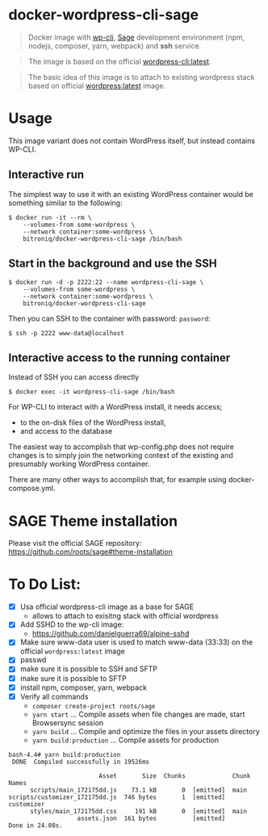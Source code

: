 # docker-wordpress-cli-sage

> Docker image with [wp-cli](https://wp-cli.org/), [Sage](https://roots.io/sage/) development environment (npm, nodejs, composer, yarn, webpack) and **ssh** service.

> The image is based on the official [wordpress-cli:latest](https://hub.docker.com/r/library/wordpress/).

> The basic idea of this image is to attach to existing wordpress stack based on official [wordpress:latest](https://hub.docker.com/r/library/wordpress/) image.

# Usage

This image variant does not contain WordPress itself, but instead contains WP-CLI.

## Interactive run
The simplest way to use it with an existing WordPress container would be something similar to the following:

```shell
$ docker run -it --rm \
    --volumes-from some-wordpress \
    --network container:some-wordpress \
    bitroniq/docker-wordpress-cli-sage /bin/bash
```

## Start in the background and use the SSH

```
$ docker run -d -p 2222:22 --name wordpress-cli-sage \
    --volumes-from some-wordpress \
    --network container:some-wordpress \
    bitroniq/docker-wordpress-cli-sage
```

Then you can SSH to the container with password: `password`:
```
$ ssh -p 2222 www-data@localhost
```

## Interactive access to the running container

Instead of SSH you can access directly
```
$ docker exec -it wordpress-cli-sage /bin/bash
```

For WP-CLI to interact with a WordPress install, it needs access;
  - to the on-disk files of the WordPress install,
  - and access to the database

The easiest way to accomplish that wp-config.php does not require changes is to simply join the networking context of the existing and presumably working WordPress container.

There are many other ways to accomplish that, for example using docker-compose.yml.

# SAGE Theme installation

Please visit the official SAGE repository: https://github.com/roots/sage#theme-installation


# To Do List:
* [x] Usa official wordpress-cli image as a base for SAGE
  - allows to attach to exisitng stack with official wordpress
* [x] Add SSHD to the wp-cli image:
  - https://github.com/danielguerra69/alpine-sshd
* [x] Make sure www-data user is used to match www-data (33:33) on the official `wordpress:latest` image
* [x] passwd
* [x] make sure it is possible to SSH and SFTP
* [x] make sure it is possible to SFTP
* [x] install npm, composer, yarn, webpack
* [x] Verify all commands
  - `composer create-project roots/sage`
  - `yarn start` ... Compile assets when file changes are made, start Browsersync session
  - `yarn build` ... Compile and optimize the files in your assets directory
  - `yarn build:production` ... Compile assets for production

```
bash-4.4# yarn build:production
 DONE  Compiled successfully in 19526ms

                         Asset       Size  Chunks             Chunk Names
      scripts/main_172175dd.js    73.1 kB       0  [emitted]  main
scripts/customizer_172175dd.js  746 bytes       1  [emitted]  customizer
      styles/main_172175dd.css     191 kB       0  [emitted]  main
                   assets.json  161 bytes          [emitted]
Done in 24.08s.
```

